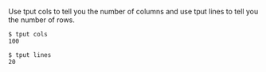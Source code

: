Use tput cols to tell you the number of columns and use tput lines to tell you the number of rows.
```
$ tput cols
100
```
```
$ tput lines
20
```